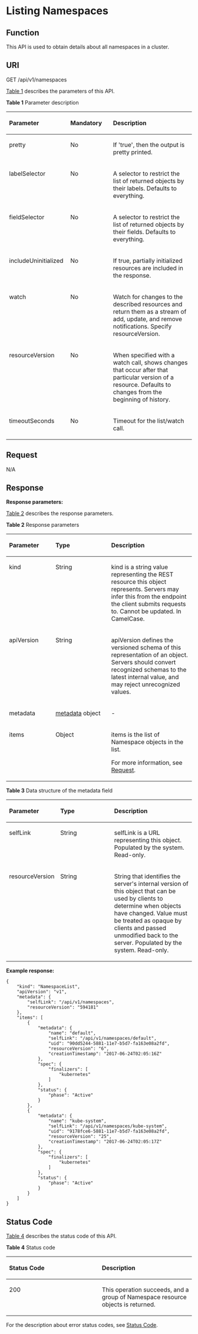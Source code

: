 # Listing Namespaces<a name="cce_02_0056"></a>

## Function<a name="s26b600951f5a4b5bbf0ef7cd492640a1"></a>

This API is used to obtain details about all namespaces in a cluster.

## URI<a name="sec2fa5f295114052960ed7b3e11ad998"></a>

GET /api/v1/namespaces

[Table 1](#en-us_topic_0079614949_table47826462)  describes the parameters of this API.

**Table  1**  Parameter description

<a name="en-us_topic_0079614949_table47826462"></a>
<table><thead align="left"><tr id="en-us_topic_0079614949_row657479"><th class="cellrowborder" valign="top" width="33%" id="mcps1.2.4.1.1"><p id="en-us_topic_0079614949_p53255854"><a name="en-us_topic_0079614949_p53255854"></a><a name="en-us_topic_0079614949_p53255854"></a>Parameter</p>
</th>
<th class="cellrowborder" valign="top" width="23%" id="mcps1.2.4.1.2"><p id="p50544370201922"><a name="p50544370201922"></a><a name="p50544370201922"></a>Mandatory</p>
</th>
<th class="cellrowborder" valign="top" width="44%" id="mcps1.2.4.1.3"><p id="p453306201922"><a name="p453306201922"></a><a name="p453306201922"></a>Description</p>
</th>
</tr>
</thead>
<tbody><tr id="en-us_topic_0079614949_row53778287"><td class="cellrowborder" valign="top" width="33%" headers="mcps1.2.4.1.1 "><p id="en-us_topic_0079614949_p61073976"><a name="en-us_topic_0079614949_p61073976"></a><a name="en-us_topic_0079614949_p61073976"></a>pretty</p>
</td>
<td class="cellrowborder" valign="top" width="23%" headers="mcps1.2.4.1.2 "><p id="en-us_topic_0079614949_p48045022"><a name="en-us_topic_0079614949_p48045022"></a><a name="en-us_topic_0079614949_p48045022"></a>No</p>
</td>
<td class="cellrowborder" valign="top" width="44%" headers="mcps1.2.4.1.3 "><p id="en-us_topic_0079614949_p66441544"><a name="en-us_topic_0079614949_p66441544"></a><a name="en-us_topic_0079614949_p66441544"></a>If 'true', then the output is pretty printed.</p>
</td>
</tr>
<tr id="en-us_topic_0079614949_row61102986"><td class="cellrowborder" valign="top" width="33%" headers="mcps1.2.4.1.1 "><p id="en-us_topic_0079614949_p50394838"><a name="en-us_topic_0079614949_p50394838"></a><a name="en-us_topic_0079614949_p50394838"></a>labelSelector</p>
</td>
<td class="cellrowborder" valign="top" width="23%" headers="mcps1.2.4.1.2 "><p id="en-us_topic_0079614949_p55450074"><a name="en-us_topic_0079614949_p55450074"></a><a name="en-us_topic_0079614949_p55450074"></a>No</p>
</td>
<td class="cellrowborder" valign="top" width="44%" headers="mcps1.2.4.1.3 "><p id="en-us_topic_0079614949_p62271039"><a name="en-us_topic_0079614949_p62271039"></a><a name="en-us_topic_0079614949_p62271039"></a>A selector to restrict the list of returned objects by their labels. Defaults to everything.</p>
</td>
</tr>
<tr id="en-us_topic_0079614949_row23568445"><td class="cellrowborder" valign="top" width="33%" headers="mcps1.2.4.1.1 "><p id="en-us_topic_0079614949_p29995926"><a name="en-us_topic_0079614949_p29995926"></a><a name="en-us_topic_0079614949_p29995926"></a>fieldSelector</p>
</td>
<td class="cellrowborder" valign="top" width="23%" headers="mcps1.2.4.1.2 "><p id="en-us_topic_0079614949_p13750947"><a name="en-us_topic_0079614949_p13750947"></a><a name="en-us_topic_0079614949_p13750947"></a>No</p>
</td>
<td class="cellrowborder" valign="top" width="44%" headers="mcps1.2.4.1.3 "><p id="en-us_topic_0079614949_p40084941"><a name="en-us_topic_0079614949_p40084941"></a><a name="en-us_topic_0079614949_p40084941"></a>A selector to restrict the list of returned objects by their fields. Defaults to everything.</p>
</td>
</tr>
<tr id="rdcad1860dfda4c83abbd4181730c1300"><td class="cellrowborder" valign="top" width="33%" headers="mcps1.2.4.1.1 "><p id="a44c2e37fd9134f74b7f6eea74afc35eb"><a name="a44c2e37fd9134f74b7f6eea74afc35eb"></a><a name="a44c2e37fd9134f74b7f6eea74afc35eb"></a>includeUninitialized</p>
</td>
<td class="cellrowborder" valign="top" width="23%" headers="mcps1.2.4.1.2 "><p id="en-us_topic_0079614949_p171421421023"><a name="en-us_topic_0079614949_p171421421023"></a><a name="en-us_topic_0079614949_p171421421023"></a>No</p>
</td>
<td class="cellrowborder" valign="top" width="44%" headers="mcps1.2.4.1.3 "><p id="en-us_topic_0079614949_p161421242927"><a name="en-us_topic_0079614949_p161421242927"></a><a name="en-us_topic_0079614949_p161421242927"></a>If true, partially initialized resources are included in the response.</p>
</td>
</tr>
<tr id="en-us_topic_0079614949_row25220152"><td class="cellrowborder" valign="top" width="33%" headers="mcps1.2.4.1.1 "><p id="en-us_topic_0079614949_p29566423"><a name="en-us_topic_0079614949_p29566423"></a><a name="en-us_topic_0079614949_p29566423"></a>watch</p>
</td>
<td class="cellrowborder" valign="top" width="23%" headers="mcps1.2.4.1.2 "><p id="en-us_topic_0079614949_p46070087"><a name="en-us_topic_0079614949_p46070087"></a><a name="en-us_topic_0079614949_p46070087"></a>No</p>
</td>
<td class="cellrowborder" valign="top" width="44%" headers="mcps1.2.4.1.3 "><p id="en-us_topic_0079614949_p40689584"><a name="en-us_topic_0079614949_p40689584"></a><a name="en-us_topic_0079614949_p40689584"></a>Watch for changes to the described resources and return them as a stream of add, update, and remove notifications. Specify resourceVersion.</p>
</td>
</tr>
<tr id="en-us_topic_0079614949_row30661937"><td class="cellrowborder" valign="top" width="33%" headers="mcps1.2.4.1.1 "><p id="en-us_topic_0079614949_p588929"><a name="en-us_topic_0079614949_p588929"></a><a name="en-us_topic_0079614949_p588929"></a>resourceVersion</p>
</td>
<td class="cellrowborder" valign="top" width="23%" headers="mcps1.2.4.1.2 "><p id="en-us_topic_0079614949_p47703261"><a name="en-us_topic_0079614949_p47703261"></a><a name="en-us_topic_0079614949_p47703261"></a>No</p>
</td>
<td class="cellrowborder" valign="top" width="44%" headers="mcps1.2.4.1.3 "><p id="en-us_topic_0079614949_p38758958"><a name="en-us_topic_0079614949_p38758958"></a><a name="en-us_topic_0079614949_p38758958"></a>When specified with a watch call, shows changes that occur after that particular version of a resource. Defaults to changes from the beginning of history.</p>
</td>
</tr>
<tr id="en-us_topic_0079614949_row13286310"><td class="cellrowborder" valign="top" width="33%" headers="mcps1.2.4.1.1 "><p id="en-us_topic_0079614949_p2449345"><a name="en-us_topic_0079614949_p2449345"></a><a name="en-us_topic_0079614949_p2449345"></a>timeoutSeconds</p>
</td>
<td class="cellrowborder" valign="top" width="23%" headers="mcps1.2.4.1.2 "><p id="en-us_topic_0079614949_p64179269"><a name="en-us_topic_0079614949_p64179269"></a><a name="en-us_topic_0079614949_p64179269"></a>No</p>
</td>
<td class="cellrowborder" valign="top" width="44%" headers="mcps1.2.4.1.3 "><p id="en-us_topic_0079614949_p31138264"><a name="en-us_topic_0079614949_p31138264"></a><a name="en-us_topic_0079614949_p31138264"></a>Timeout for the list/watch call.</p>
</td>
</tr>
</tbody>
</table>

## Request<a name="en-us_topic_0079614949_section138844"></a>

N/A

## Response<a name="s593cd0719e504a2a8f6dd2e4b6200d8e"></a>

**Response parameters:**

[Table 2](#en-us_topic_0079614949_table27784979)  describes the response parameters.

**Table  2**  Response parameters

<a name="en-us_topic_0079614949_table27784979"></a>
<table><thead align="left"><tr id="en-us_topic_0079614949_row52925796"><th class="cellrowborder" valign="top" width="25%" id="mcps1.2.4.1.1"><p id="en-us_topic_0079614949_p59131099"><a name="en-us_topic_0079614949_p59131099"></a><a name="en-us_topic_0079614949_p59131099"></a>Parameter</p>
</th>
<th class="cellrowborder" valign="top" width="30%" id="mcps1.2.4.1.2"><p id="p32885365201922"><a name="p32885365201922"></a><a name="p32885365201922"></a>Type</p>
</th>
<th class="cellrowborder" valign="top" width="45%" id="mcps1.2.4.1.3"><p id="p46468891201922"><a name="p46468891201922"></a><a name="p46468891201922"></a>Description</p>
</th>
</tr>
</thead>
<tbody><tr id="en-us_topic_0079614949_row25741004"><td class="cellrowborder" valign="top" width="25%" headers="mcps1.2.4.1.1 "><p id="en-us_topic_0079614949_p4646565"><a name="en-us_topic_0079614949_p4646565"></a><a name="en-us_topic_0079614949_p4646565"></a>kind</p>
</td>
<td class="cellrowborder" valign="top" width="30%" headers="mcps1.2.4.1.2 "><p id="en-us_topic_0079614949_p40827483"><a name="en-us_topic_0079614949_p40827483"></a><a name="en-us_topic_0079614949_p40827483"></a>String</p>
</td>
<td class="cellrowborder" valign="top" width="45%" headers="mcps1.2.4.1.3 "><p id="en-us_topic_0079614949_p18691797"><a name="en-us_topic_0079614949_p18691797"></a><a name="en-us_topic_0079614949_p18691797"></a>kind is a string value representing the REST resource this object represents. Servers may infer this from the endpoint the client submits requests to. Cannot be updated. In CamelCase.</p>
</td>
</tr>
<tr id="en-us_topic_0079614949_row34008447"><td class="cellrowborder" valign="top" width="25%" headers="mcps1.2.4.1.1 "><p id="en-us_topic_0079614949_p3220827"><a name="en-us_topic_0079614949_p3220827"></a><a name="en-us_topic_0079614949_p3220827"></a>apiVersion</p>
</td>
<td class="cellrowborder" valign="top" width="30%" headers="mcps1.2.4.1.2 "><p id="en-us_topic_0079614949_p59560431"><a name="en-us_topic_0079614949_p59560431"></a><a name="en-us_topic_0079614949_p59560431"></a>String</p>
</td>
<td class="cellrowborder" valign="top" width="45%" headers="mcps1.2.4.1.3 "><p id="en-us_topic_0079614949_p59665636"><a name="en-us_topic_0079614949_p59665636"></a><a name="en-us_topic_0079614949_p59665636"></a>apiVersion defines the versioned schema of this representation of an object. Servers should convert recognized schemas to the latest internal value, and may reject unrecognized values.</p>
</td>
</tr>
<tr id="en-us_topic_0079614949_row119818"><td class="cellrowborder" valign="top" width="25%" headers="mcps1.2.4.1.1 "><p id="en-us_topic_0079614949_p9705331"><a name="en-us_topic_0079614949_p9705331"></a><a name="en-us_topic_0079614949_p9705331"></a>metadata</p>
</td>
<td class="cellrowborder" valign="top" width="30%" headers="mcps1.2.4.1.2 "><p id="en-us_topic_0079614949_p47934352"><a name="en-us_topic_0079614949_p47934352"></a><a name="en-us_topic_0079614949_p47934352"></a><a href="#en-us_topic_0079614949_table48738220">metadata</a> object</p>
</td>
<td class="cellrowborder" valign="top" width="45%" headers="mcps1.2.4.1.3 "><p id="en-us_topic_0079614949_p57477322"><a name="en-us_topic_0079614949_p57477322"></a><a name="en-us_topic_0079614949_p57477322"></a>-</p>
</td>
</tr>
<tr id="en-us_topic_0079614949_row47533853"><td class="cellrowborder" valign="top" width="25%" headers="mcps1.2.4.1.1 "><p id="en-us_topic_0079614949_p25036876"><a name="en-us_topic_0079614949_p25036876"></a><a name="en-us_topic_0079614949_p25036876"></a>items</p>
</td>
<td class="cellrowborder" valign="top" width="30%" headers="mcps1.2.4.1.2 "><p id="en-us_topic_0079614949_p14721100"><a name="en-us_topic_0079614949_p14721100"></a><a name="en-us_topic_0079614949_p14721100"></a>Object</p>
</td>
<td class="cellrowborder" valign="top" width="45%" headers="mcps1.2.4.1.3 "><p id="p18417182762216"><a name="p18417182762216"></a><a name="p18417182762216"></a>items is the list of Namespace objects in the list.</p>
<p id="en-us_topic_0079614949_p61373038"><a name="en-us_topic_0079614949_p61373038"></a><a name="en-us_topic_0079614949_p61373038"></a>For more information, see <a href="creating-a-namespace.md#en-us_topic_0079615062_ref458675483">Request</a>.</p>
</td>
</tr>
</tbody>
</table>

**Table  3**  Data structure of the metadata field

<a name="en-us_topic_0079614949_table48738220"></a>
<table><thead align="left"><tr id="en-us_topic_0079614949_row41599065"><th class="cellrowborder" valign="top" width="25.06%" id="mcps1.2.4.1.1"><p id="en-us_topic_0079614949_p14081115"><a name="en-us_topic_0079614949_p14081115"></a><a name="en-us_topic_0079614949_p14081115"></a>Parameter</p>
</th>
<th class="cellrowborder" valign="top" width="30.14%" id="mcps1.2.4.1.2"><p id="p49677728201922"><a name="p49677728201922"></a><a name="p49677728201922"></a>Type</p>
</th>
<th class="cellrowborder" valign="top" width="44.800000000000004%" id="mcps1.2.4.1.3"><p id="p64473071201922"><a name="p64473071201922"></a><a name="p64473071201922"></a>Description</p>
</th>
</tr>
</thead>
<tbody><tr id="en-us_topic_0079614949_row39937165"><td class="cellrowborder" valign="top" width="25.06%" headers="mcps1.2.4.1.1 "><p id="en-us_topic_0079614949_p13684913"><a name="en-us_topic_0079614949_p13684913"></a><a name="en-us_topic_0079614949_p13684913"></a>selfLink</p>
</td>
<td class="cellrowborder" valign="top" width="30.14%" headers="mcps1.2.4.1.2 "><p id="en-us_topic_0079614949_p34736162"><a name="en-us_topic_0079614949_p34736162"></a><a name="en-us_topic_0079614949_p34736162"></a>String</p>
</td>
<td class="cellrowborder" valign="top" width="44.800000000000004%" headers="mcps1.2.4.1.3 "><p id="en-us_topic_0079614949_p62165703"><a name="en-us_topic_0079614949_p62165703"></a><a name="en-us_topic_0079614949_p62165703"></a>selfLink is a URL representing this object. Populated by the system. Read-only.</p>
</td>
</tr>
<tr id="en-us_topic_0079614949_row22620416"><td class="cellrowborder" valign="top" width="25.06%" headers="mcps1.2.4.1.1 "><p id="en-us_topic_0079614949_p20314447"><a name="en-us_topic_0079614949_p20314447"></a><a name="en-us_topic_0079614949_p20314447"></a>resourceVersion</p>
</td>
<td class="cellrowborder" valign="top" width="30.14%" headers="mcps1.2.4.1.2 "><p id="en-us_topic_0079614949_p34857543"><a name="en-us_topic_0079614949_p34857543"></a><a name="en-us_topic_0079614949_p34857543"></a>String</p>
</td>
<td class="cellrowborder" valign="top" width="44.800000000000004%" headers="mcps1.2.4.1.3 "><p id="en-us_topic_0079614949_p4888719"><a name="en-us_topic_0079614949_p4888719"></a><a name="en-us_topic_0079614949_p4888719"></a>String that identifies the server's internal version of this object that can be used by clients to determine when objects have changed. Value must be treated as opaque by clients and passed unmodified back to the server. Populated by the system. Read-only.</p>
</td>
</tr>
</tbody>
</table>

**Example response:**

```
{
    "kind": "NamespaceList",
    "apiVersion": "v1",
    "metadata": {
        "selfLink": "/api/v1/namespaces",
        "resourceVersion": "594181"
    },
    "items": [
        {
            "metadata": {
                "name": "default",
                "selfLink": "/api/v1/namespaces/default",
                "uid": "90dd5244-5881-11e7-b5d7-fa163e08a2fd",
                "resourceVersion": "6",
                "creationTimestamp": "2017-06-24T02:05:16Z"
            },
            "spec": {
                "finalizers": [
                    "kubernetes"
                ]
            },
            "status": {
                "phase": "Active"
            }
        },
        {
            "metadata": {
                "name": "kube-system",
                "selfLink": "/api/v1/namespaces/kube-system",
                "uid": "9178fce6-5881-11e7-b5d7-fa163e08a2fd",
                "resourceVersion": "25",
                "creationTimestamp": "2017-06-24T02:05:17Z"
            },
            "spec": {
                "finalizers": [
                    "kubernetes"
                ]
            },
            "status": {
                "phase": "Active"
            }
        }
    ]
}
```

## Status Code<a name="sa8b2c48c82c44c2f8337034f7aef2c27"></a>

[Table 4](#en-us_topic_0079614949_table35990804)  describes the status code of this API.

**Table  4**  Status code

<a name="en-us_topic_0079614949_table35990804"></a>
<table><thead align="left"><tr id="en-us_topic_0079614949_row5174319"><th class="cellrowborder" valign="top" width="50%" id="mcps1.2.3.1.1"><p id="p21487463201922"><a name="p21487463201922"></a><a name="p21487463201922"></a>Status Code</p>
</th>
<th class="cellrowborder" valign="top" width="50%" id="mcps1.2.3.1.2"><p id="p62762933201922"><a name="p62762933201922"></a><a name="p62762933201922"></a>Description</p>
</th>
</tr>
</thead>
<tbody><tr id="en-us_topic_0079614949_row59587228"><td class="cellrowborder" valign="top" width="50%" headers="mcps1.2.3.1.1 "><p id="en-us_topic_0079614949_p61836145"><a name="en-us_topic_0079614949_p61836145"></a><a name="en-us_topic_0079614949_p61836145"></a>200</p>
</td>
<td class="cellrowborder" valign="top" width="50%" headers="mcps1.2.3.1.2 "><p id="en-us_topic_0079614949_p42671863"><a name="en-us_topic_0079614949_p42671863"></a><a name="en-us_topic_0079614949_p42671863"></a>This operation succeeds, and a group of Namespace resource objects is returned.</p>
</td>
</tr>
</tbody>
</table>

For the description about error status codes, see  [Status Code](status-code.md).

